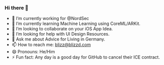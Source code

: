 ### Hi there 👋


- 🔭 I’m currently working for @NordSec
- 🌱 I’m currently learning Machine Learning using CoreML/ARKit.
- 👯 I’m looking to collaborate on your iOS App Idea.
- 🤔 I’m looking for help with UI Design Resources.
- 💬 Ask me about Advice for Living in Germany.
- 📫 How to reach me: blizz@blizzd.com
- 😄 Pronouns: He/Him
- ⚡ Fun fact: Any day is a good day for GitHub to cancel their ICE contract.


